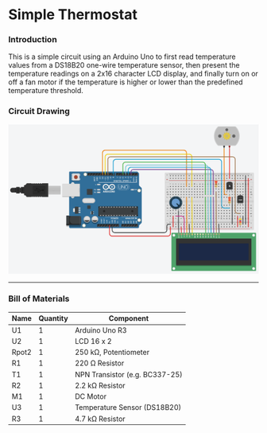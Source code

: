 # Simple Thermostat #

### Introduction ###

This is a simple circuit using an Arduino Uno to first read temperature values from a DS18B20 one-wire temperature sensor, then present the temperature readings on a 2x16 character LCD display, and finally turn on or off a fan motor if the temperature is higher or lower than the predefined temperature threshold.

### Circuit Drawing ###

<img src="Images/2019-04-28_SimpleThermostat_Tinkercad.png">

- - - -

### Bill of Materials ###

| Name | Quantity | Component |
| --- | --- | --- |
| U1 | 1 | Arduino Uno R3 |
| U2 | 1 | LCD 16 x 2 |
| Rpot2 | 1 | 250 kΩ, Potentiometer |
| R1 | 1 | 220 Ω Resistor |
| T1 | 1 | NPN Transistor (e.g. BC337-25) |
| R2 | 1 | 2.2 kΩ Resistor |
| M1 | 1 | DC Motor |
| U3 | 1 | Temperature Sensor (DS18B20) |
| R3 | 1 | 4.7 kΩ Resistor |
